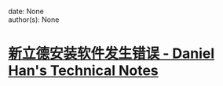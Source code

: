 
date: None  
author(s): None  

# [新立德安装软件发生错误 - Daniel Han's Technical Notes](https://sites.google.com/site/xiangyangsite/home/technical-tips/linux-unix/common-tips/apterror)



